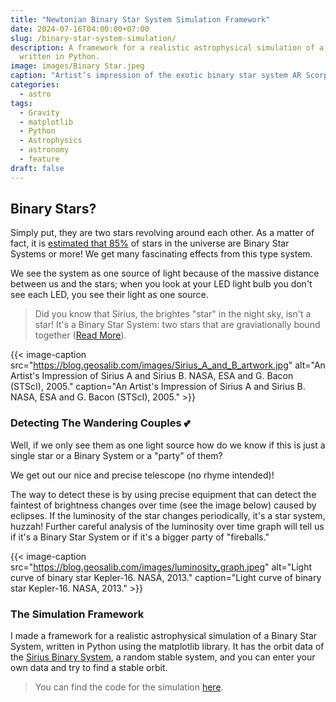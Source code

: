 ```yaml
---
title: "Newtonian Binary Star System Simulation Framework"
date: 2024-07-16T04:00:00+07:00
slug: /binary-star-system-simulation/
description: A framework for a realistic astrophysical simulation of a Binary Star System
  written in Python.
image: images/Binary Star.jpeg
caption: "Artist’s impression of the exotic binary star system AR Scorpii. Credit: M. Garlick/University of Warwick, ESA/Hubble."
categories:
  - astro
tags:
  - Gravity
  - matplotlib
  - Python
  - Astrophysics
  - astronomy
  - feature
draft: false
---
```


## Binary Stars?

Simply put, they are two stars revolving around each other. As a matter of fact, it is [estimated that 85%](https://www.space.com/22509-binary-stars.html) of stars in the universe are Binary Star Systems or more!  We get many fascinating effects from this type system.

We see the system as one source of light because of the massive distance between us and the stars; when you look at your LED light bulb you don't see each LED, you see their light as one source.

> Did you know that Sirius, the brightes "star" in the night sky, isn't a star! It's a Binary Star System: two stars that are graviationally bound together ([Read More](https://en.wikipedia.org/wiki/Binary_star)).

{{< image-caption 
   src="https://blog.geosalib.com/images/Sirius_A_and_B_artwork.jpg" 
   alt="An Artist's Impression of Sirius A and Sirius B. NASA, ESA and G. Bacon (STScI), 2005." 
   caption="An Artist's Impression of Sirius A and Sirius B. NASA, ESA and G. Bacon (STScI), 2005." >}}


### Detecting The Wandering Couples 💕

Well, if we only see them as one light source how do we know if this is just a single star or a Binary System or a "party" of them?

We get out our nice and precise telescope (no rhyme intended)!

The way to detect these is by using precise equipment that can detect the faintest of brightness changes over time (see the image below) caused by eclipses. If the luminosity of the star changes periodically, it's a star system, huzzah! Further careful analysis of the luminosity over time graph will tell us if it's a Binary Star System or if it's a bigger party of "fireballs."

{{< image-caption 
   src="https://blog.geosalib.com/images/luminosity_graph.jpeg" 
   alt="Light curve of binary star Kepler-16. NASA, 2013." 
   caption="Light curve of binary star Kepler-16. NASA, 2013." >}}


### The Simulation Framework

I made a framework for a realistic astrophysical simulation of a Binary Star System, written in Python using the matplotlib library. It has the orbit data of the [Sirius Binary System](https://en.wikipedia.org/wiki/Sirius), a random stable system, and you can enter your own data and try to find a stable orbit.

> You can find the code for the simulation [here](https://github.com/Geo-sudo/Computational-Astrophysics/tree/main/Binary%20Star).
